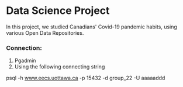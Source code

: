 # Data Science Project

In this project, we studied Canadians' Covid-19 pandemic habits, using various Open Data Repositories. 

### Connection: <br>
1. Pgadmin
2. Using the following connecting string


psql -h www.eecs.uottawa.ca -p 15432 -d group_22 -U aaaaaddd  